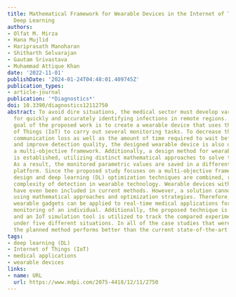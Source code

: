 ```yaml
---
title: Mathematical Framework for Wearable Devices in the Internet of Things Using
  Deep Learning
authors:
- Olfat M. Mirza
- Hana Mujlid
- Hariprasath Manoharan
- Shitharth Selvarajan
- Gautam Srivastava
- Muhammad Attique Khan
date: '2022-11-01'
publishDate: '2024-01-24T04:48:01.409745Z'
publication_types:
- article-journal
publication: '*Diagnostics*'
doi: 10.3390/diagnostics12112750
abstract: To avoid dire situations, the medical sector must develop various methods
  for quickly and accurately identifying infections in remote regions. The primary
  goal of the proposed work is to create a wearable device that uses the Internet
  of Things (IoT) to carry out several monitoring tasks. To decrease the amount of
  communication loss as well as the amount of time required to wait before detection
  and improve detection quality, the designed wearable device is also operated with
  a multi-objective framework. Additionally, a design method for wearable IoT devices
  is established, utilizing distinct mathematical approaches to solve these objectives.
  As a result, the monitored parametric values are saved in a different IoT application
  platform. Since the proposed study focuses on a multi-objective framework, state
  design and deep learning (DL) optimization techniques are combined, reducing the
  complexity of detection in wearable technology. Wearable devices with IoT processes
  have even been included in current methods. However, a solution cannot be duplicated
  using mathematical approaches and optimization strategies. Therefore, developed
  wearable gadgets can be applied to real-time medical applications for fast remote
  monitoring of an individual. Additionally, the proposed technique is tested in real-time,
  and an IoT simulation tool is utilized to track the compared experimental results
  under five different situations. In all of the case studies that were examined,
  the planned method performs better than the current state-of-the-art methods.
tags:
- deep learning (DL)
- Internet of Things (IoT)
- medical applications
- wearable devices
links:
- name: URL
  url: https://www.mdpi.com/2075-4418/12/11/2750
---
```

